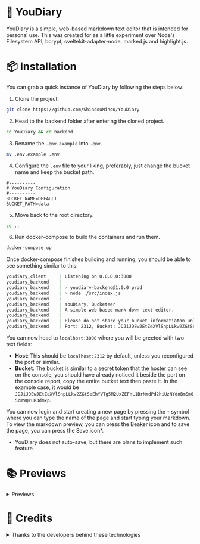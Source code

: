 # 🌉 YouDiary
YouDiary is a simple, web-based markdown text editor that is intended for personal use. This was created for as a little experiment over Node's Filesystem API, bcrypt, sveltekit-adapter-node, marked.js and highlight.js.

# 📦 Installation
You can grab a quick instance of YouDiary by following the steps below:
1. Clone the project.
```bash
git clone https://github.com/ShindouMihou/YouDiary
```
2. Head to the backend folder after entering the cloned project.
```bash
cd YouDiary && cd backend
```
3. Rename the `.env.example` into `.env`.
```bash
mv .env.example .env
```
4. Configure the `.env` file to your liking, preferably, just change the bucket name and keep the bucket path.
```env
#----------
# YouDiary Configuration
#----------
BUCKET_NAME=DEFAULT
BUCKET_PATH=data
```
5. Move back to the root directory.
```bash
cd ..
```
6. Run docker-compose to build the containers and run them.
```bash
docker-compose up
```

Once docker-compose finishes building and running, you should be able to see something similar to this:
```bash
youdiary_client     | Listening on 0.0.0.0:3000
youdiary_backend    | 
youdiary_backend    | > youdiary-backend@1.0.0 prod
youdiary_backend    | > node ./src/index.js
youdiary_backend    | 
youdiary_backend    | YouDiary, Bucketeer
youdiary_backend    | A simple web-based mark-down text editor.
youdiary_backend    | 
youdiary_backend    | Please do not share your bucket informatiaton unless you want others to access the data from the front-end.
youdiary_backend    | Port: 2312, Bucket: JDJiJDEwJEtZeXVlSnpLLkw2ZGtSeEhYVTg5M2UxZEFnL1BrNmdPd2hiUzNYdnBmSm05cm9QYUR3dmxp
```

You can now head to `localhost:3000` where you will be greeted with two text fields:
- **Host**: This should be `localhost:2312` by default, unless you reconfigured the port or similar.
- **Bucket**: The bucket is similar to a secret token that the hoster can see on the console, you should have already noticed it beside the port on the console report, copy the entire bucket text then paste it. In the example case, it would be `JDJiJDEwJEtZeXVlSnpLLkw2ZGtSeEhYVTg5M2UxZEFnL1BrNmdPd2hiUzNYdnBmSm05cm9QYUR3dmxp`.

You can now login and start creating a new page by pressing the `+` symbol where you can type the name of the page and start typing your markdown. To view the markdown preview, you can press the Beaker icon and to save the page, you can press the Save icon*.

* YouDiary does not auto-save, but there are plans to implement such feature.

# 📚 Previews
<details>
  <summary>Previews</summary>
  
![Login](https://user-images.githubusercontent.com/69381903/157629377-dd87eb52-4c41-48ce-a386-416d5fa86536.png)
![Create](https://user-images.githubusercontent.com/69381903/157629514-e54ef478-56c5-4882-b420-07b0a394f7fa.png)
![Editor](https://user-images.githubusercontent.com/69381903/157629612-ace6ac70-9ae7-4cfe-9f69-c7e0fcbf67b4.png)
![Preview](https://user-images.githubusercontent.com/69381903/157629688-4bea006e-5956-468d-a508-a56a3ea4a64e.png)
![Dashboard](https://user-images.githubusercontent.com/69381903/157629741-4ce417ab-0fc0-4743-bcc6-390a2eb989fc.png)
![Delete by TailwindUi](https://user-images.githubusercontent.com/69381903/157629767-28d08f1f-585c-4653-a50e-016118aca4d6.png)
  
</details>

# 🍮 Credits
<details>
  <summary>Thanks to the developers behind these technologies</summary>
  
- Tailwind CSS (tailwindcss.com)
- Sveltekit (kit.svelte.dev)
- Markdown Test File (github.com/mxstbr/markdown-test-file)
- Marked.js (marked.js.org)
- Highlight.js (highlightjs.org)
- HeroPatterns (heropatterns.com)
- Heroicons (heroicons.com)
- Docker (docker.com)
- Node.js (nodejs.org)
- Express.js (expressjs.com)
- Bcrypt (npmjs.com/package/bcrypt)
- And all the other dependencies that is working behind the scenes.
  
</details>
